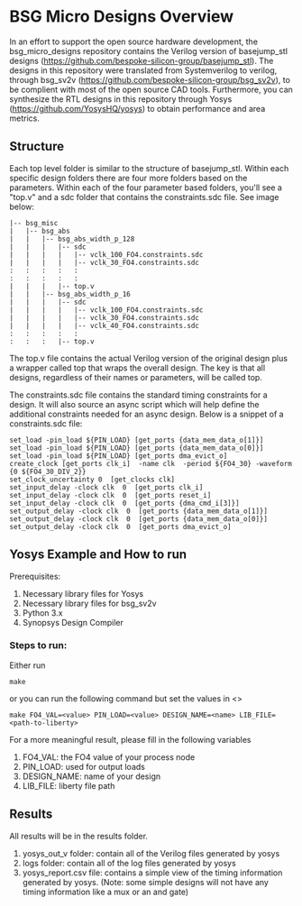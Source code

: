 # BSG Micro Designs Overview
In an effort to support the open source hardware development, the bsg_micro_designs repository contains the Verilog version of basejump_stl designs (https://github.com/bespoke-silicon-group/basejump_stl). The designs in this repository were translated from Systemverilog to verilog, through bsg_sv2v (https://github.com/bespoke-silicon-group/bsg_sv2v), to be complient with most of the open source CAD tools. Furthermore, you can synthesize the RTL designs in this repository through Yosys (https://github.com/YosysHQ/yosys) to obtain performance and area metrics. 

## Structure
Each top level folder is similar to the structure of basejump_stl. Within each specific design folders there are four more folders based on the parameters. Within each of the four parameter based folders, you'll see a "top.v" and a sdc folder that contains the constraints.sdc file. See image below:
```
|-- bsg_misc
|   |-- bsg_abs
|   |   |-- bsg_abs_width_p_128
|   |   |   |-- sdc
|   |   |   |   |-- vclk_100_FO4.constraints.sdc
|   |   |   |   |-- vclk_30_FO4.constraints.sdc
:   :   :   :   :
:   :   :   :   :
|   |   |   |-- top.v
|   |   |-- bsg_abs_width_p_16
|   |   |   |-- sdc
|   |   |   |   |-- vclk_100_FO4.constraints.sdc
|   |   |   |   |-- vclk_30_FO4.constraints.sdc
|   |   |   |   |-- vclk_40_FO4.constraints.sdc
:   :   :   :   :
:   :   :   |-- top.v
```
The top.v file contains the actual Verilog version of the original design plus a wrapper called top that wraps the overall design. The key is that all designs, regardless of their names or parameters, will be called top.

The constraints.sdc file contains the standard timing constraints for a design. It will also source an async script which will help define the additional constraints needed for an async design. Below is a snippet of a constraints.sdc file:

```
set_load -pin_load ${PIN_LOAD} [get_ports {data_mem_data_o[1]}]
set_load -pin_load ${PIN_LOAD} [get_ports {data_mem_data_o[0]}]
set_load -pin_load ${PIN_LOAD} [get_ports dma_evict_o]
create_clock [get_ports clk_i]  -name clk  -period ${FO4_30} -waveform {0 ${FO4_30_DIV_2}}
set_clock_uncertainty 0  [get_clocks clk]
set_input_delay -clock clk  0  [get_ports clk_i]
set_input_delay -clock clk  0  [get_ports reset_i]
set_input_delay -clock clk  0  [get_ports {dma_cmd_i[3]}]
set_output_delay -clock clk  0  [get_ports {data_mem_data_o[1]}]
set_output_delay -clock clk  0  [get_ports {data_mem_data_o[0]}]
set_output_delay -clock clk  0  [get_ports dma_evict_o]
```

## Yosys Example and How to run
Prerequisites:
1) Necessary library files for Yosys
2) Necessary library files for bsg_sv2v
3) Python 3.x
4) Synopsys Design Compiler

### Steps to run:
Either run
```
make
```
or you can run the following command but set the values in <>
```
make FO4_VAL=<value> PIN_LOAD=<value> DESIGN_NAME=<name> LIB_FILE=<path-to-liberty>
```
For a more meaningful result, please fill in the following variables
1) FO4_VAL: the FO4 value of your process node
2) PIN_LOAD: used for output loads
3) DESIGN_NAME: name of your design
4) LIB_FILE: liberty file path

## Results
All results will be in the results folder. 
1) yosys_out_v folder: contain all of the Verilog files generated by yosys
2) logs folder: contain all of the log files generated by yosys
3) yosys_report.csv file: contains a simple view of the timing information generated by yosys. (Note: some simple designs will not have any timing information like a mux or an and gate)
